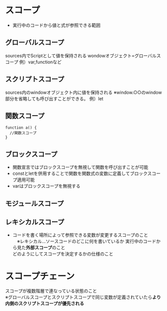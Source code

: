 # スコープ
- 実行中のコードから値と式が参照できる範囲

## グローバルスコープ
sources内でScriptとして値を保持される
wondowオブジェクト=グローバルスコープ
例）var,functionなど
## スクリプトスコープ
sources内のwindowオブジェクト内に値を保持される
※window.○○のwindow部分を省略しても呼び出すことができる。
例）let
## 関数スコープ
    function a() {
      //関数スコープ
    }

## ブロックスコープ
- 関数宣言ではブロックスコープを無視して関数を呼び出すことが可能
- constとletを併用することで関数を関数式の変数に定義してブロックスコープ適用可能
- varはブロックスコープを無視する
  
## モジュールスコープ

## レキシカルスコープ
- コードを書く場所によって参照できる変数が変更するスコープのこと  
　※レキシカル…ソースコードのどこに何を書いているか
実行中のコードから見た**外部スコープ**のこと  
どのようにしてスコープを決定するかの仕様のこと

# スコープチェーン
スコープが複数階層で連なっている状態のこと  
※グローバルスコープとスクリプトスコープで同じ変数が定義されていたら**より内側のスクリプトスコープが優先される**
